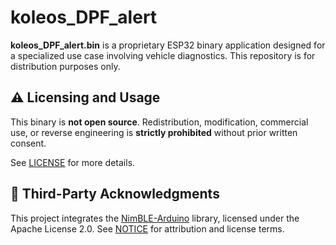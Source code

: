 # koleos_DPF_alert

**koleos_DPF_alert.bin** is a proprietary ESP32 binary application designed for a specialized use case involving vehicle diagnostics. This repository is for distribution purposes only.

## ⚠️ Licensing and Usage

This binary is **not open source**. Redistribution, modification, commercial use, or reverse engineering is **strictly prohibited** without prior written consent.

See [LICENSE](./LICENSE) for more details.

## 🔗 Third-Party Acknowledgments

This project integrates the [NimBLE-Arduino](https://github.com/h2zero/NimBLE-Arduino) library, licensed under the Apache License 2.0. See [NOTICE](./NOTICE) for attribution and license terms.
